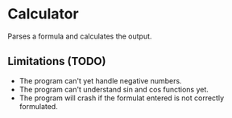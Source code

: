 # Calculator

Parses a formula and calculates the output.

## Limitations (TODO)

* The program can't yet handle negative numbers.
* The program can't understand sin and cos functions yet.
* The program will crash if the formulat entered is not correctly formulated.

